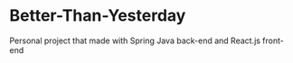 # Better-Than-Yesterday
Personal project that made with Spring Java back-end and React.js front-end
